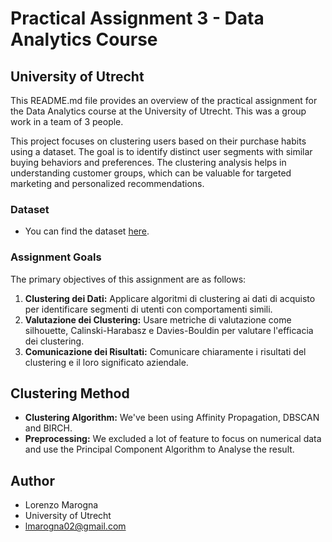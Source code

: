 # Practical Assignment 3 - Data Analytics Course

## University of Utrecht

This README.md file provides an overview of the practical assignment for the Data Analytics course at the University of Utrecht. This was a group work in a team of 3 people.

This project focuses on clustering users based on their purchase habits using a dataset. The goal is to identify distinct user segments with similar buying behaviors and preferences. The clustering analysis helps in understanding customer groups, which can be valuable for targeted marketing and personalized recommendations.

### Dataset

- You can find the dataset [here](https://www.kaggle.com/datasets/imakash3011/online-shoppers-purchasing-intention-dataset/data).

### Assignment Goals

The primary objectives of this assignment are as follows:
1. **Clustering dei Dati:** Applicare algoritmi di clustering ai dati di acquisto per identificare segmenti di utenti con comportamenti simili.
2. **Valutazione dei Clustering:** Usare metriche di valutazione come silhouette, Calinski-Harabasz e Davies-Bouldin per valutare l'efficacia dei clustering.
3. **Comunicazione dei Risultati:** Comunicare chiaramente i risultati del clustering e il loro significato aziendale.


## Clustering Method

- **Clustering Algorithm:** We've been using Affinity Propagation, DBSCAN and BIRCH.
- **Preprocessing:** We excluded a lot of feature to focus on numerical data and use the Principal Component Algorithm to Analyse the result.

## Author

- Lorenzo Marogna
- University of Utrecht
- lmarogna02@gmail.com
